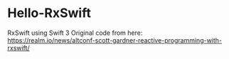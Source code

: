 # Hello-RxSwift

RxSwift using Swift 3
Original code from here: https://realm.io/news/altconf-scott-gardner-reactive-programming-with-rxswift/
